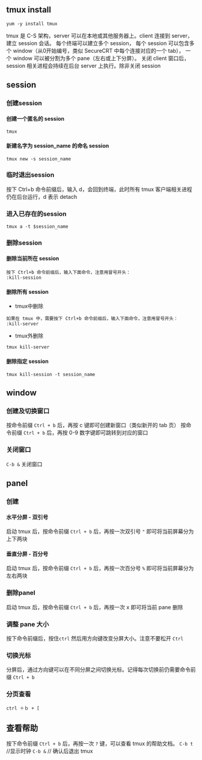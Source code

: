 ## tmux install
```
yum -y install tmux
```
tmux 是 C-S 架构，server 可以在本地或其他服务器上。client 连接到 server，建立 session 会话。
每个终端可以建立多个 session，
每个 session 可以包含多个 window（从0开始编号，类似 SecureCRT 中每个连接对应的一个 tab），
一个 window 可以被分割为多个 pane（左右或上下分屏）。
关闭 client 窗口后，session 相关进程会持续在后台 server 上执行。除非关闭 session

## session 
### 创建session
#### 创建一个匿名的 session
```
tmux
```
#### 新建名字为 session_name 的命名 session
```
tmux new -s session_name
```
### 临时退出session
按下 Ctrl+b 命令前缀后，输入 d，会回到终端，此时所有 tmux 客户端相关进程仍在后台运行，d 表示 detach

### 进入已存在的session
```
tmux a -t $session_name
```

### 删除session
#### 删除当前所在 session
```
按下 Ctrl+b 命令前缀后，输入下面命令，注意用冒号开头：
:kill-session
```
#### 删除所有 session
+ tmux中删除
```
如果在 tmux 中，需要按下 Ctrl+b 命令前缀后，输入下面命令，注意用冒号开头：
:kill-server
```
+ tmux外删除

```
tmux kill-server
```
#### 删除指定 session
```
tmux kill-session -t session_name
```

## window
### 创建及切换窗口
按命令前缀 `Ctrl + b` 后，再按 c 键即可创建新窗口（类似新开的 tab 页）
按命令前缀 `Ctrl + b` 后，再按 0-9 数字键即可跳转到对应的窗口

### 关闭窗口
`C-b &` 关闭窗口
## panel
### 创建
#### 水平分屏 - 双引号
启动 tmux 后，按命令前缀 `Ctrl + b` 后，再按一次双引号 `"` 即可将当前屏幕分为上下两块
#### 垂直分屏 - 百分号
启动 tmux 后，按命令前缀 `Ctrl + b` 后，再按一次百分号 `%` 即可将当前屏幕分为左右两块

### 删除panel
启动 tmux 后，按命令前缀 `Ctrl + b` 后，再按一次 x 即可将当前 pane 删除

### 调整 pane 大小
按下命令前缀后，按住`ctrl` 然后用方向键改变分屏大小。注意不要松开 `Ctrl`

### 切换光标
分屏后，通过方向键可以在不同分屏之间切换光标。记得每次切换前仍需要命令前缀 `Ctrl + b`

### 分页查看
`ctrl ＋ｂ + [`

## 查看帮助
按下命令前缀 `Ctrl + b` 后，再按一次 `?` 键，可以查看 tmux 的帮助文档。
`C-b t` //显示时钟
`C-b &` // 确认后退出 tmux

